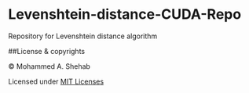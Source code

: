 # Levenshtein-distance-CUDA-Repo
Repository for Levenshtein distance algorithm

##License & copyrights

© Mohammed A. Shehab

Licensed under [MIT Licenses](LICENSE)
